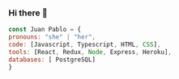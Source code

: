 ### Hi there 👋
```javascript
const Juan Pablo = {
pronouns: "she" | "her",
code: [Javascript, Typescript, HTML, CSS],
tools: [React, Redux, Node, Express, Heroku],
databases: [ PostgreSQL]
}
```
<!--
**krosul/krosul** is a ✨ _special_ ✨ repository because its `README.md` (this file) appears on your GitHub profile.

Here are some ideas to get you started:

- 🔭 I’m currently working on ...
- 🌱 I’m currently learning ...
- 👯 I’m looking to collaborate on ...
- 🤔 I’m looking for help with ...
- 💬 Ask me about ...
- 📫 How to reach me: ...
- 😄 Pronouns: ...
- ⚡ Fun fact: ...
-->
